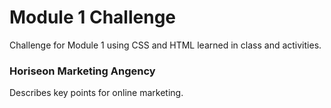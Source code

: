 # Module 1 Challenge

Challenge for Module 1 using CSS and HTML learned in class and activities.

### Horiseon Marketing Angency 

Describes key points for online marketing.

